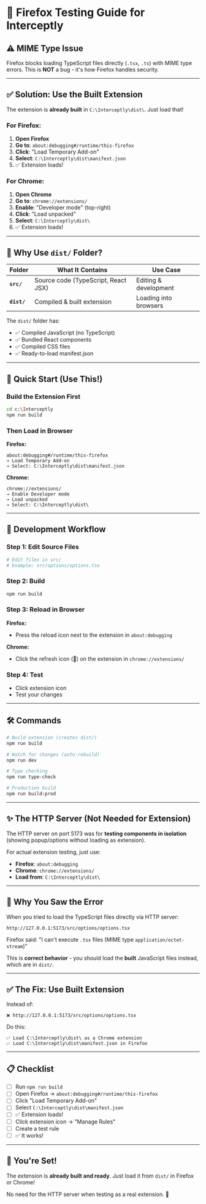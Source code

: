 # 🔧 Firefox Testing Guide for Interceptly

## ⚠️ MIME Type Issue

Firefox blocks loading TypeScript files directly (`.tsx`, `.ts`) with MIME type errors. This is **NOT** a bug - it's how Firefox handles security.

---

## ✅ Solution: Use the Built Extension

The extension is **already built** in `C:\Interceptly\dist\`. Just load that!

### For Firefox:

1. **Open Firefox**
2. **Go to**: `about:debugging#/runtime/this-firefox`
3. **Click**: "Load Temporary Add-on"
4. **Select**: `C:\Interceptly\dist\manifest.json`
5. ✅ Extension loads!

### For Chrome:

1. **Open Chrome**
2. **Go to**: `chrome://extensions/`
3. **Enable**: "Developer mode" (top-right)
4. **Click**: "Load unpacked"
5. **Select**: `C:\Interceptly\dist\`
6. ✅ Extension loads!

---

## 🎯 Why Use `dist/` Folder?

| Folder | What It Contains | Use Case |
|--------|------------------|----------|
| **`src/`** | Source code (TypeScript, React JSX) | Editing & development |
| **`dist/`** | Compiled & built extension | Loading into browsers |

The `dist/` folder has:
- ✅ Compiled JavaScript (no TypeScript)
- ✅ Bundled React components
- ✅ Compiled CSS files
- ✅ Ready-to-load manifest.json

---

## 🚀 Quick Start (Use This!)

### Build the Extension First
```bash
cd c:\Interceptly
npm run build
```

### Then Load in Browser

**Firefox:**
```
about:debugging#/runtime/this-firefox
→ Load Temporary Add-on
→ Select: C:\Interceptly\dist\manifest.json
```

**Chrome:**
```
chrome://extensions/
→ Enable Developer mode
→ Load unpacked
→ Select: C:\Interceptly\dist\
```

---

## 📝 Development Workflow

### Step 1: Edit Source Files
```bash
# Edit files in src/
# Example: src/options/options.tsx
```

### Step 2: Build
```bash
npm run build
```

### Step 3: Reload in Browser

**Firefox:**
- Press the reload icon next to the extension in `about:debugging`

**Chrome:**
- Click the refresh icon (🔄) on the extension in `chrome://extensions/`

### Step 4: Test
- Click extension icon
- Test your changes

---

## 🛠️ Commands

```bash
# Build extension (creates dist/)
npm run build

# Watch for changes (auto-rebuild)
npm run dev

# Type checking
npm run type-check

# Production build
npm run build:prod
```

---

## ✨ The HTTP Server (Not Needed for Extension)

The HTTP server on port 5173 was for **testing components in isolation** (showing popup/options without loading as extension).

For actual extension testing, just use:
- **Firefox**: `about:debugging`
- **Chrome**: `chrome://extensions/`
- **Load from**: `C:\Interceptly\dist\`

---

## 🎯 Why You Saw the Error

When you tried to load the TypeScript files directly via HTTP server:
```
http://127.0.0.1:5173/src/options/options.tsx
```

Firefox said: "I can't execute `.tsx` files (MIME type `application/octet-stream`)"

This is **correct behavior** - you should load the **built** JavaScript files instead, which are in `dist/`.

---

## ✅ The Fix: Use Built Extension

Instead of:
```
❌ http://127.0.0.1:5173/src/options/options.tsx
```

Do this:
```
✅ Load C:\Interceptly\dist\ as a Chrome extension
✅ Load C:\Interceptly\dist\manifest.json in Firefox
```

---

## 📋 Checklist

- [ ] Run `npm run build`
- [ ] Open Firefox → `about:debugging#/runtime/this-firefox`
- [ ] Click "Load Temporary Add-on"
- [ ] Select `C:\Interceptly\dist\manifest.json`
- [ ] ✅ Extension loads!
- [ ] Click extension icon → "Manage Rules"
- [ ] Create a test rule
- [ ] ✅ It works!

---

## 🎉 You're Set!

The extension is **already built and ready**. Just load it from `dist/` in Firefox or Chrome!

No need for the HTTP server when testing as a real extension. 🚀
